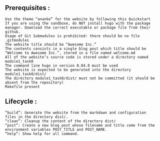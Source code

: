 ## Prerequisites :
    Use the theme “ananke” for the website by following this Quickstart
    If you are using the sandboxe, do NOT install hugo with the package manager. Download the correct executable or package file from their github.
    Usage of Git Submodules is prohibited: there should be no file .gitmodules
    The website title should be “Awesome Inc.”
    The contents consists in a single blog post which title should be “Welcome to Awesome Inc.”, stored in a file named welcome.md
    All of the website’s source code is stored under a directory named module1_task0
    The command line hugo in version 0.84.0 must be used
    The website is expected to be generated into the directory module1_task0/dist/
    The directory module1_task0/dist/ must not be committed (it should be absent from the repository)
    Makefile present

## Lifecycle :
    “build”: Generate the website from the markdown and configuration files in the directory dist/.
    “clean”: Cleanup the content of the directory dist/
    “post”: Create a new blog post whose filename and title come from the environment variables POST_TITLE and POST_NAME.
    “help”: Show help for all command.